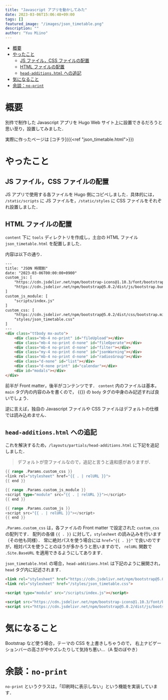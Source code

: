 ```yaml
---
title: "Javascript アプリを動かしてみた"
date: 2023-03-06T15:06:48+09:00
tags: []
featured_image: "/images/json_timetable.png"
description: ""
author: "Yuu Miino"
---
```


- [概要](#概要)
- [やったこと](#やったこと)
  - [JS ファイル，CSS ファイルの配置](#js-ファイルcss-ファイルの配置)
  - [HTML ファイルの配置](#html-ファイルの配置)
  - [`head-additions.html` への追記](#head-additionshtml-への追記)
- [気になること](#気になること)
- [余談：`no-print`](#余談no-print)

# 概要
別件で制作した Javascript アプリを Hugo Web サイト上に設置できるだろうと思い至り，設置してみました．

実際に作ったページは [コチラ]({{<ref "json_timetable.html">}})

# やったこと
## JS ファイル，CSS ファイルの配置
JS アプリで使用する各ファイルを Hugo 側にコピペしました．具体的には，
`/static/scripts` に JS ファイルを，`/static/styles` に CSS ファイルをそれぞれ設置しました．

## HTML ファイルの配置
`content` 下に `tools` ディレクトリを作成し，土台の HTML ファイル `json_timetable.html` を配置しました．

内容は以下の通り．

```html
---
title: "JSON 時間割"
date: "2023-03-06T00:00:00+0900"
custom_js: [
    "https://cdn.jsdelivr.net/npm/bootstrap-icons@1.10.3/font/bootstrap-icons.css",
    "https://cdn.jsdelivr.net/npm/bootstrap@5.0.2/dist/js/bootstrap.bundle.min.js"
]
custom_js_module: [
    "scripts/index.js"
]
custom_css: [
    "https://cdn.jsdelivr.net/npm/bootstrap@5.0.2/dist/css/bootstrap.min.css",
    "styles/json_timetable.css"
]
---
<div class="ttbody mx-auto">
    <div class="mb-4 no-print" id="fileUpload"></div>
    <div class="mb-4 no-print d-none" id="fileOperate"></div>
    <div class="mb-4 no-print d-none" id="filter"></div>
    <div class="my-4 no-print d-none" id="jsonWarning"></div>
    <div class="mb-4 no-print d-none" id="radiosGroup"></div>
    <div class="d-none" id="list"></div>
    <div class="d-none print" id="calendar"></div>
    <div id="modals"></div>
</div>
```

前半が Front matter，後半がコンテンツです．
`content` 内のファイルは基本，`main` タグ内の内容のみを書くので，
{{<exlink href="https://github.com/Yuu-Miino-NUE/json_timetable/blob/main/public/index.html" text="元ファイル">}}
の `body` タグの中身のみ記述すれば良いでしょう．

逆に言えば，独自の Javascript ファイルや CSS ファイルはデフォルトの仕様では読み込めません．

## `head-additions.html` への追記
これを解決するため，`/layouts/partials/head-additions.html` に下記を追記しました．
> デフォルトが空ファイルなので，追記と言うと違和感がありますが．

```go
{{ range .Params.custom_css }}
<link rel="stylesheet" href="{{ . | relURL }}">
{{ end }}

{{ range .Params.custom_js_module }}
<script type="module" src="{{ . | relURL }}"></script>
{{ end }}

{{ range .Params.custom_js }}
<script src="{{ . | relURL }}"></script>
{{ end }}
```

`.Params.custom_css` は，各ファイルの Front matter で設定された `custom_css` の配列です．
配列の各値 `{{ . }}` に対して，`stylesheet` の読み込みを行います（その他も同様）．
常に絶対パスを使う場合には `href="{{ . }}"` で良いのですが，相対パスを使うことのほうが多かろうと思いますので，
`relURL` 関数で `.Site.BaseURL` を適用できるようにしてあります．

`json_timetable.html` の場合，`head-additions.html` は下記のように展開され，`head` タグ内に記述されます．

```html
<link rel="stylesheet" href="https://cdn.jsdelivr.net/npm/bootstrap@5.0.2/dist/css/bootstrap.min.css">
<link rel="stylesheet" href="/styles/json_timetable.css">

<script type="module" src="/scripts/index.js"></script>

<script src="https://cdn.jsdelivr.net/npm/bootstrap-icons@1.10.3/font/bootstrap-icons.css"></script>
<script src="https://cdn.jsdelivr.net/npm/bootstrap@5.0.2/dist/js/bootstrap.bundle.min.js"></script>
```

# 気になること
Bootstrap など使う場合，テーマの CSS を上書きしちゃうので，
右上ナビゲーションバーの高さがややズレたりして気持ち悪い...（A 型のぼやき）

# 余談：`no-print`
`no-print` というクラスは，「印刷時に表示しない」という機能を実装しています．